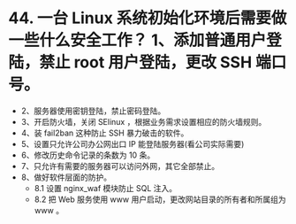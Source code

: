 # 44. 一台 Linux 系统初始化环境后需要做一些什么安全工作？  1、添加普通用户登陆，禁止 root 用户登陆，更改 SSH 端口号。
- 2、服务器使用密钥登陆，禁止密码登陆。
- 3、开启防火墙，关闭 SElinux ，根据业务需求设置相应的防火墙规则。
- 4、装 fail2ban 这种防止 SSH 暴力破击的软件。
- 5、设置只允许公司办公网出口 IP 能登陆服务器(看公司实际需要)
- 6、修改历史命令记录的条数为 10 条。
- 7、只允许有需要的服务器可以访问外网，其它全部禁止。
- 8、做好软件层面的防护。
  - 8.1 设置 nginx_waf 模块防止 SQL 注入。
  - 8.2 把 Web 服务使用 www 用户启动，更改网站目录的所有者和所属组为 www 。

